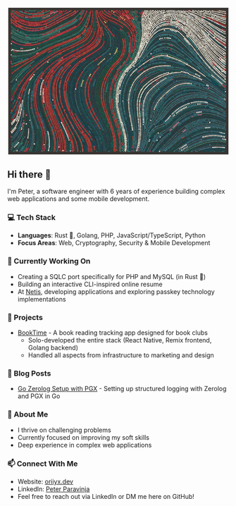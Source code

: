 <p align="center">
  <img width="500" src="/art/tyler_hobbs.png" alt='An image taken from Tyler Hobbs blog post "Reflections on Five Years of Making Art Through Programming"' />
</p>

## Hi there 👋

I'm Peter, a software engineer with 6 years of experience building complex web applications and some mobile development.

### 💻 Tech Stack

- **Languages**: Rust 🦀, Golang, PHP, JavaScript/TypeScript, Python
- **Focus Areas**: Web, Cryptography, Security & Mobile Development

### 🔭 Currently Working On

- Creating a SQLC port specifically for PHP and MySQL (in Rust 🦀)
- Building an interactive CLI-inspired online resume
- At [Netis](https://netis.si), developing applications and exploring passkey technology
  implementations

### 🚀 Projects

- [BookTime](https://booktime.co) - A book reading tracking app designed for book clubs
    - Solo-developed the entire stack (React Native, Remix frontend, Golang backend)
    - Handled all aspects from infrastructure to marketing and design

### 📝 Blog Posts
- [Go Zerolog Setup with PGX](https://oriiyx.dev/posts/go-zerolog-setup-with-pgx) - Setting up structured logging with Zerolog and PGX in Go

### 💪 About Me

- I thrive on challenging problems
- Currently focused on improving my soft skills
- Deep experience in complex web applications

### 📫 Connect With Me

- Website: [oriiyx.dev](https://oriiyx.dev/)
- LinkedIn: [Peter Paravinja](https://www.linkedin.com/in/peter-paravinja/)
- Feel free to reach out via LinkedIn or DM me here on GitHub!